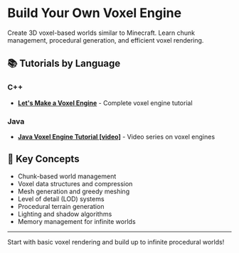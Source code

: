 # Build Your Own Voxel Engine

Create 3D voxel-based worlds similar to Minecraft. Learn chunk management, procedural generation, and efficient voxel rendering.

## 📚 Tutorials by Language

### C++
- **[Let's Make a Voxel Engine](https://sites.google.com/site/letsmakeavoxelengine/)** - Complete voxel engine tutorial

### Java
- **[Java Voxel Engine Tutorial [video]](https://www.youtube.com/watch?v=QZ4Vk2PkPZk&list=PLEETnX-uPtBXP_B2yupUKlflXBznWIlL5)** - Video series on voxel engines

## 🎯 Key Concepts
- Chunk-based world management
- Voxel data structures and compression
- Mesh generation and greedy meshing
- Level of detail (LOD) systems
- Procedural terrain generation
- Lighting and shadow algorithms
- Memory management for infinite worlds

---

Start with basic voxel rendering and build up to infinite procedural worlds!